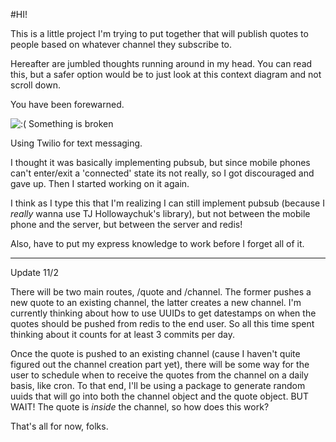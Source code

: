 #HI!

This is a little project I'm trying to put together that will publish quotes to people based on whatever channel they subscribe to.

Hereafter are jumbled thoughts running around in my head. 
You can read this, but a safer option would be to just look at this context diagram and not scroll down.

You have been forewarned.


![:( Something is broken](images/quotesNS.png "Oooh, fancy. Or ugly.")


Using Twilio for text messaging.

I thought it was basically implementing pubsub, but since mobile phones can't enter/exit a 'connected' state its not really, so I got discouraged and gave up. Then I started working on it again.

I think as I type this that I'm realizing I can still implement pubsub (because I _really_ wanna use TJ Hollowaychuk's library), but not between the mobile phone and the server, but between the server and redis!

Also, have to put my express knowledge to work before I forget all of it.

--------------
Update 11/2

There will be two main routes, /quote and /channel. The former pushes a new quote to an existing channel, the latter creates a new channel. I'm currently thinking about how to use UUIDs to get datestamps on when the quotes should be pushed from redis to the end user. So all this time spent thinking about it counts for at least 3 commits per day.

Once the quote is pushed to an existing channel (cause I haven't quite figured out the channel creation part yet), there will be some way for the user to schedule when to receive the quotes from the channel on a daily basis, like cron. To that end, I'll be using a package to generate random uuids that will go into both the channel object and the quote object. BUT WAIT! The quote is _inside_ the channel, so how does this work?

That's all for now, folks.  

